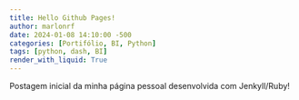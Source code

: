 ```yaml
---
title: Hello Github Pages!
author: marlonrf
date: 2024-01-08 14:10:00 -500
categories: [Portifólio, BI, Python]
tags: [python, dash, BI]
render_with_liquid: True
---
```


Postagem inicial da minha página pessoal desenvolvida com Jenkyll/Ruby!

